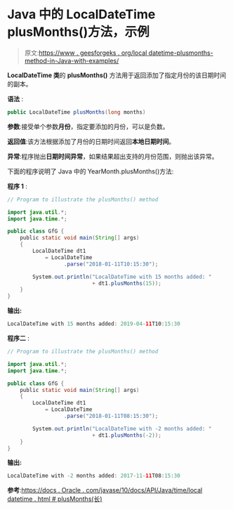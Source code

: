 # Java 中的 LocalDateTime plusMonths()方法，示例

> 原文:[https://www . geesforgeks . org/local datetime-plusmonths-method-in-Java-with-examples/](https://www.geeksforgeeks.org/localdatetime-plusmonths-method-in-java-with-examples/)

**LocalDateTime 类**的 **plusMonths()** 方法用于返回添加了指定月份的该日期时间的副本。

**语法** :

```java
public LocalDateTime plusMonths(long months)

```

**参数**:接受单个参数**月份**，指定要添加的月份，可以是负数。

**返回值**:该方法根据添加了月份的日期时间返回**本地日期时间**。

**异常**:程序抛出**日期时间异常**，如果结果超出支持的月份范围，则抛出该异常。

下面的程序说明了 Java 中的 YearMonth.plusMonths()方法:

**程序 1** :

```java
// Program to illustrate the plusMonths() method

import java.util.*;
import java.time.*;

public class GfG {
    public static void main(String[] args)
    {
        LocalDateTime dt1
            = LocalDateTime
                  .parse("2018-01-11T10:15:30");

        System.out.println("LocalDateTime with 15 months added: "
                           + dt1.plusMonths(15));
    }
}
```

**输出:**

```java
LocalDateTime with 15 months added: 2019-04-11T10:15:30

```

**程序二** :

```java
// Program to illustrate the plusMonths() method

import java.util.*;
import java.time.*;

public class GfG {
    public static void main(String[] args)
    {
        LocalDateTime dt1
            = LocalDateTime
                  .parse("2018-01-11T08:15:30");

        System.out.println("LocalDateTime with -2 months added: "
                           + dt1.plusMonths(-2));
    }
}
```

**输出:**

```java
LocalDateTime with -2 months added: 2017-11-11T08:15:30

```

**参考**:[https://docs . Oracle . com/javase/10/docs/API/Java/time/local datetime . html # plusMonths(长)](https://docs.oracle.com/javase/10/docs/api/java/time/LocalDateTime.html#plusMonths(long))